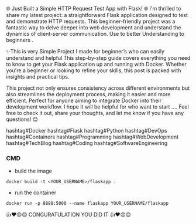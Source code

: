 
🌐 Just Built a Simple HTTP Request Test App with Flask! 🌐
I'm thrilled to share my latest project: a straightforward Flask application designed to test and demonstrate HTTP requests. This beginner-friendly project was a fantastic way to delve deeper into web development and understand the dynamics of client-server communication. Use to better Understanding to beginners . 




✨This is very Simple Project I made for beginner’s who can easily understand and helpful   This step-by-step guide covers everything you need to know to get your Flask application up and running with Docker. Whether you're a beginner or looking to refine your skills, this post is packed with insights and practical tips. 








This project not only ensures consistency across different environments but also streamlines the deployment process, making it easier and more efficient. Perfect for anyone aiming to integrate Docker into their development workflow. I hope It will be  helpful for who want to start ….
Feel free to check it out, share your thoughts, and let me know if you have any questions! 😊


hashtag#Docker hashtag#Flask hashtag#Python hashtag#DevOps hashtag#Containers hashtag#Programming hashtag#WebDevelopment hashtag#TechBlog hashtag#Coding hashtag#SoftwareEngineering
 
 
 
 
 
 
 
 
 
 
 
 
 
 
 
 
 
 
 
 
 
 
 
 
 
 
 
 
 
 
 
 
 
 
 
 
 
 
 
 
 
 
 
 
 
 
 
 
 
 
 
 
 
 
 
 
 
 
 
 
 
 
 
 
 
 ### CMD

* build the image
```
docker build -t <YOUR_USERNAME>/flaskapp .
```

* run the container
```
docker run -p 8888:5000 --name flaskapp YOUR_USERNAME/flaskapp
```

👍❤️😍😍
CONGURATULATION YOU DID IT 👍❤️😍😍
